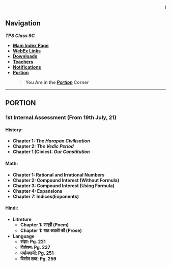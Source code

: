 <marquee behavior="scroll" direction="left"><strong>EXAMS FROM 19th JULY!!  !!STAY STRONG!!</strong></marquee>

## Navigation
***TPS Class 9C***
- [**Main Index Page**](https://v1s1t0r999.github.io/TPSClass9C/index)
- [**WebEx Links**](https://v1s1t0r999.github.io/TPSClass9C/WebEx_Links)
- [**Downloads**](https://v1s1t0r999.github.io/TPSClass9C/downloads)
- [**Teachers**](https://v1s1t0r999.github.io/TPSClass9C/Teachers)
- [**Notifications**](https://v1s1t0r999.github.io/TPSClass9C/Notifications)
- [**Portion**](https://v1s1t0r999.github.io/TPSClass9C/Portion)
    > **You Are in the [*Portion*](https://v1s1t0r999.github.io/TPSClass9C/Portion) Corner**


---

## PORTION
### **1st Internal Assessment (From 19th July, 21)**
#### **History:**
   - **Chapter 1: _The Harapan Civilisation_**
   - **Chapter 2: _The Vedic Period_**
   - **Chapter 1 (Civics): _Our Constitution_**


#### **Math:**
   - **Chapter 1: Rational and Irrational Numbers**
   - **Chapter 2: Compound Interest (Without Formula)**
   - **Chapter 3: Compound Interest (Using Formula)**
   - **Chapter 4: Expansions**
   - **Chapter 7: Indices(Exponents)**


#### **Hindi:**
   - **Litreture**
       - **Chapter 1: साख़ी (Poem)**
       - **Chapter 1: बात अठन्नी की (Prose)**
   - **Language**
       - **संज्ञा: Pg. 221**
       - **विशेषण: Pg. 237**
       - **पर्यायवाची: Pg. 251**
       - **विलोम शब्द: Pg. 259**


